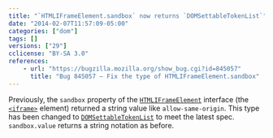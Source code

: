 ```yaml
---
title: "`HTMLIFrameElement.sandbox` now returns `DOMSettableTokenList`"
date: "2014-02-07T11:57:09-05:00"
categories: ["dom"]
tags: []
versions: ["29"]
cclicense: "BY-SA 3.0"
references:
    - url: "https://bugzilla.mozilla.org/show_bug.cgi?id=845057"
      title: "Bug 845057 – Fix the type of HTMLIFrameElement.sandbox"
---
```

Previously, the `sandbox` property of the [`HTMLIFrameElement`](https://developer.mozilla.org/docs/Web/API/HTMLIFrameElement) interface (the [`<iframe>`](https://developer.mozilla.org/docs/Web/HTML/Element/iframe) element) returned a string value like `allow-same-origin`. This type has been changed to [`DOMSettableTokenList`](https://developer.mozilla.org/docs/Web/API/DOMSettableTokenList) to meet the latest spec. `sandbox.value` returns a string notation as before.
